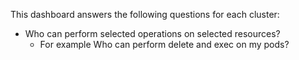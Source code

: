 This dashboard answers the following questions for each cluster:

- Who can perform selected operations on selected resources?
  - For example Who can perform delete and exec on my pods?
